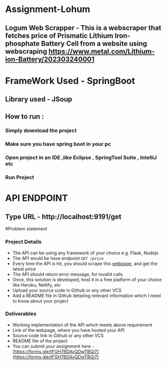 # Assignment-Lohum
## Logum Web Scrapper -  This is a webscraper that fetches price of  Prismatic Lithium Iron-phosphate Battery Cell from a website using webscraping   https://www.metal.com/Lithium-ion-Battery/202303240001

# FrameWork Used  -  SpringBoot 
## Library used - JSoup

## How to run : 

### Simply download the project 
### Make sure you have spring boot in your pc 
### Open project in an IDE ,like Eclipse ,  SpringTool Suite , IntelliJ etc
### Run Project


# API ENDPOINT
## Type URL - http://localhost:9191/get


#Problem statement

### Project Details

- The API can be using any framework of your choice e.g. Flask, Nodejs
- The API would be have endpoint `GET /price`
- Every time the API is hit, you should scrape this [webpage](https://www.metal.com/Lithium-ion-Battery/202303240001), and get the latest price
- The API should return error message, for invalid calls
- Once, this solution is developed, host it in a free platform of your choice like Heroku, Netlify, etc
- Upload your source code in Github or any other VCS
- Add a README file in Github detailing relevant information which I need to know about your project

### Deliverables

- Working implementation of the API which meets above requirement
- Link of the webpage, where you have hosted your API
- Source code link in Github or any other VCS
- README file of the project
- You can submit your assignment here - [https://forms.gle/tFGH7BDAvQDwTBQi7](https://forms.gle/tFGH7BDAvQDwTBQi7)














